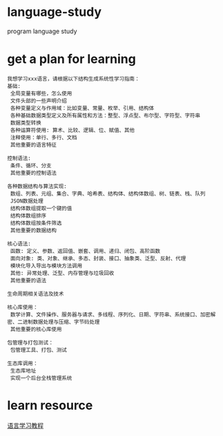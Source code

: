 # language-study
program language study

# get a plan for learning
```text
我想学习xxx语言，请根据以下结构生成系统性学习指南：
基础:
 全局变量有哪些，怎么使用
 文件头部的一些声明介绍
 各种变量定义与作用域：比如变量、常量、枚举、引用、结构体
 各种基础数据类型定义及所有属性和方法：整型、浮点型、布尔型、字符型、字符串
 数据类型转换
 各种运算符使用: 算术、比较、逻辑、位、赋值、其他
 注释使用：单行、多行、文档
 其他重要的语言特征

控制语法: 
 条件、循环、分支
 其他重要的控制语法

各种数据结构与算法实现: 
 数组、列表、元组、集合、字典、哈希表、结构体、结构体数组、树、链表、栈、队列
 JSON数据处理
 结构体数组提取一个键的值
 结构体数组排序
 结构体数组按条件筛选
 其他重要的数据结构

核心语法:
 函数: 定义、参数、返回值、嵌套、调用、递归、闭包、高阶函数
 面向对象: 类、对象、继承、多态、封装、接口、抽象类、泛型、反射、代理
 模块化导入导出与模块方法调用
 其他: 异常处理、泛型、内存管理与垃圾回收
 其他重要的语法

生命周期相关语法及技术

核心库使用：
 数学计算、文件操作、服务器与请求、多线程、序列化、日期、字符串、系统接口、加密解密、二进制数据处理与压缩、字节码处理
 其他重要的核心库使用

包管理与打包测试：
 包管理工具、打包、测试

生态库调用：
 生态库地址
 实现一个后台全栈管理系统
```

# learn resource
[语言学习教程](!https://github.com/practical-tutorials/project-based-learning)

